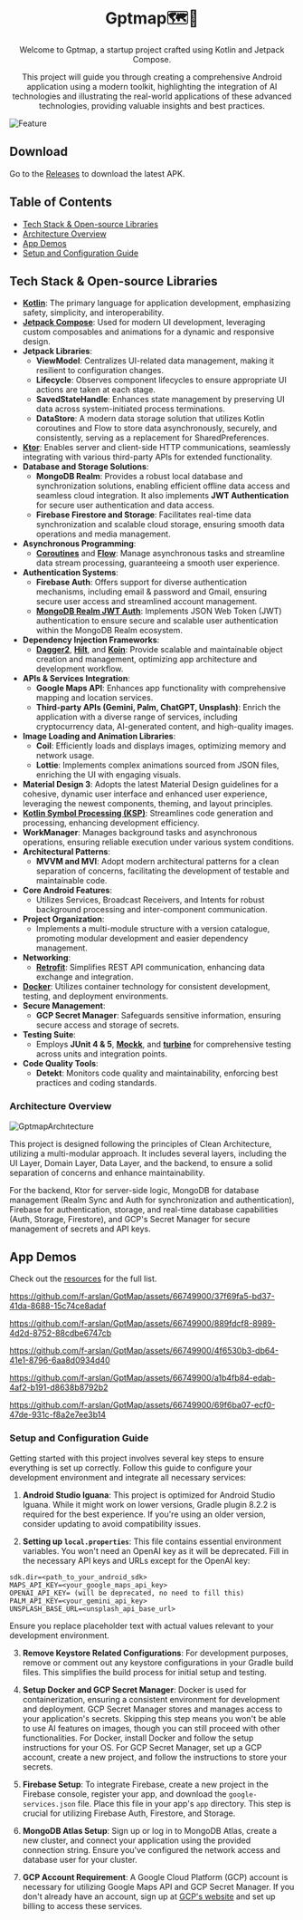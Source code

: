 <h1 align="center">Gptmap🗺️🤖</h1>
<p align="center">Welcome to Gptmap, a startup project crafted using Kotlin and Jetpack Compose.</p>
 <p align="center" text-align="center">This project will guide you through creating a comprehensive Android application using a modern toolkit, highlighting the integration of AI technologies and illustrating the real-world applications of these advanced technologies, providing valuable insights and best practices.</p>

![Feature](public/images/feature.png)

## Download
Go to the [Releases](https://github.com/f-arslan/GptMap/releases) to download the latest APK.

## Table of Contents
- [Tech Stack & Open-source Libraries](#tech-stack--open-source-libraries)
- [Architecture Overview](#architecture-overview)
- [App Demos](#app-demos)
- [Setup and Configuration Guide](#setup-and-configuration-guide)

## Tech Stack & Open-source Libraries

- **[Kotlin](https://kotlinlang.org/)**: The primary language for application development, emphasizing safety, simplicity, and interoperability.
- **[Jetpack Compose](https://developer.android.com/jetpack/compose)**: Used for modern UI development, leveraging custom composables and animations for a dynamic and responsive design.
- **Jetpack Libraries**:
    - **ViewModel**: Centralizes UI-related data management, making it resilient to configuration changes.
    - **Lifecycle**: Observes component lifecycles to ensure appropriate UI actions are taken at each stage.
    - **SavedStateHandle**: Enhances state management by preserving UI data across system-initiated process terminations.
    - **DataStore**: A modern data storage solution that utilizes Kotlin coroutines and Flow to store data asynchronously, securely, and consistently, serving as a replacement for SharedPreferences.
- **[Ktor](https://ktor.io/)**: Enables server and client-side HTTP communications, seamlessly integrating with various third-party APIs for extended functionality.
- **Database and Storage Solutions**:
    - **MongoDB Realm**: Provides a robust local database and synchronization solutions, enabling efficient offline data access and seamless cloud integration. It also implements **JWT Authentication** for secure user authentication and data access.
    - **Firebase Firestore and Storage**: Facilitates real-time data synchronization and scalable cloud storage, ensuring smooth data operations and media management.
- **Asynchronous Programming**:
    - **[Coroutines](https://github.com/Kotlin/kotlinx.coroutines)** and **[Flow](https://kotlin.github.io/kotlinx.coroutines/kotlinx-coroutines-core/kotlinx.coroutines.flow/)**: Manage asynchronous tasks and streamline data stream processing, guaranteeing a smooth user experience.
- **Authentication Systems**:
    - **Firebase Auth**: Offers support for diverse authentication mechanisms, including email & password and Gmail, ensuring secure user access and streamlined account management.
    - **[MongoDB Realm JWT Auth](https://www.mongodb.com/docs/atlas/app-services/authentication/custom-jwt/)**: Implements JSON Web Token (JWT) authentication to ensure secure and scalable user authentication within the MongoDB Realm ecosystem.
- **Dependency Injection Frameworks**:
    - **[Dagger2](https://dagger.dev/)**, **[Hilt](https://dagger.dev/hilt/)**, and **[Koin](https://insert-koin.io/)**: Provide scalable and maintainable object creation and management, optimizing app architecture and development workflow.
- **APIs & Services Integration**:
    - **Google Maps API**: Enhances app functionality with comprehensive mapping and location services.
    - **Third-party APIs (Gemini, Palm, ChatGPT, Unsplash)**: Enrich the application with a diverse range of services, including cryptocurrency data, AI-generated content, and high-quality images.
- **Image Loading and Animation Libraries**:
    - **Coil**: Efficiently loads and displays images, optimizing memory and network usage.
    - **Lottie**: Implements complex animations sourced from JSON files, enriching the UI with engaging visuals.
- **Material Design 3**: Adopts the latest Material Design guidelines for a cohesive, dynamic user interface and enhanced user experience, leveraging the newest components, theming, and layout principles.
- **[Kotlin Symbol Processing (KSP)](https://github.com/google/ksp)**: Streamlines code generation and processing, enhancing development efficiency.
- **WorkManager**: Manages background tasks and asynchronous operations, ensuring reliable execution under various system conditions.
- **Architectural Patterns**:
    - **MVVM and MVI**: Adopt modern architectural patterns for a clean separation of concerns, facilitating the development of testable and maintainable code.
- **Core Android Features**:
    - Utilizes Services, Broadcast Receivers, and Intents for robust background processing and inter-component communication.
- **Project Organization**:
    - Implements a multi-module structure with a version catalogue, promoting modular development and easier dependency management.
- **Networking**:
    - **[Retrofit](https://github.com/square/retrofit)**: Simplifies REST API communication, enhancing data exchange and integration.
- **[Docker](https://www.docker.com/)**: Utilizes container technology for consistent development, testing, and deployment environments.
- **Secure Management**:
    - **GCP Secret Manager**: Safeguards sensitive information, ensuring secure access and storage of secrets.
- **Testing Suite**:
    - Employs **JUnit 4 & 5**, **[Mockk](https://mockk.io/)**, and **[turbine](https://github.com/cashapp/turbine)** for comprehensive testing across units and integration points.
- **Code Quality Tools**:
    - **Detekt**: Monitors code quality and maintainability, enforcing best practices and coding standards.

### Architecture Overview
![GptmapArchıtecture](public/images/gptmapArc.jpg)

<p>This project is designed following the principles of Clean Architecture, utilizing a multi-modular approach. It includes several layers, including the UI Layer, Domain Layer, Data Layer, and the backend, to ensure a solid separation of concerns and enhance maintainability.

For the backend, Ktor for server-side logic, MongoDB for database management (Realm Sync and Auth for synchronization and authentication), Firebase for authentication, storage, and real-time database capabilities (Auth, Storage, Firestore), and GCP's Secret Manager for secure management of secrets and API keys.</p>
## App Demos
Check out the [resources](public/) for the full list.

https://github.com/f-arslan/GptMap/assets/66749900/37f69fa5-bd37-41da-8688-15c74ce8adaf

https://github.com/f-arslan/GptMap/assets/66749900/889fdcf8-8989-4d2d-8752-88cdbe6747cb

https://github.com/f-arslan/GptMap/assets/66749900/4f6530b3-db64-41e1-8796-6aa8d0934d40

https://github.com/f-arslan/GptMap/assets/66749900/a1b4fb84-edab-4af2-b191-d8638b8792b2

https://github.com/f-arslan/GptMap/assets/66749900/69f6ba07-ecf0-47de-931c-f8a2e7ee3b14

### Setup and Configuration Guide

Getting started with this project involves several key steps to ensure everything is set up correctly. Follow this guide to configure your development environment and integrate all necessary services:
1. **Android Studio Iguana**: This project is optimized for Android Studio Iguana. While it might work on lower versions, Gradle plugin 8.2.2 is required for the best experience. If you're using an older version, consider updating to avoid compatibility issues.
    
2. **Setting up `local.properties`**: This file contains essential environment variables. You won't need an OpenAI key as it will be deprecated. Fill in the necessary API keys and URLs except for the OpenAI key:  

```properties
sdk.dir=<path_to_your_android_sdk>
MAPS_API_KEY=<your_google_maps_api_key>
OPENAI_API_KEY= (will be deprecated, no need to fill this)
PALM_API_KEY=<your_gemini_api_key>
UNSPLASH_BASE_URL=<unsplash_api_base_url>
```

  Ensure you replace placeholder text with actual values relevant to your development environment.
    
3. **Remove Keystore Related Configurations**: For development purposes, remove or comment out any keystore configurations in your Gradle build files. This simplifies the build process for initial setup and testing.
    
4. **Setup Docker and GCP Secret Manager**: Docker is used for containerization, ensuring a consistent environment for development and deployment. GCP Secret Manager stores and manages access to your application's secrets. Skipping this step means you won't be able to use AI features on images, though you can still proceed with other functionalities. For Docker, install Docker and follow the setup instructions for your OS. For GCP Secret Manager, set up a GCP account, create a new project, and follow the instructions to store your secrets.
    
5. **Firebase Setup**: To integrate Firebase, create a new project in the Firebase console, register your app, and download the `google-services.json` file. Place this file in your app's `app` directory. This step is crucial for utilizing Firebase Auth, Firestore, and Storage.
    
6. **MongoDB Atlas Setup**: Sign up or log in to MongoDB Atlas, create a new cluster, and connect your application using the provided connection string. Ensure you've configured the network access and database user for your cluster.
    
7. **GCP Account Requirement**: A Google Cloud Platform (GCP) account is necessary for utilizing Google Maps API and GCP Secret Manager. If you don't already have an account, sign up at [GCP's website](https://cloud.google.com/) and set up billing to access these services.



